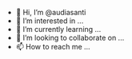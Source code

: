 - 👋 Hi, I’m @audiasanti
- 👀 I’m interested in ...
- 🌱 I’m currently learning ...
- 💞️ I’m looking to collaborate on ...
- 📫 How to reach me ...

<!---
audiasanti/audiasanti is a ✨ special ✨ repository because its `README.md` (this file) appears on your GitHub profile.
You can click the Preview link to take a look at your changes.
--->
